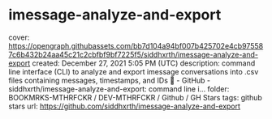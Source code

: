 # imessage-analyze-and-export

cover: https://opengraph.githubassets.com/bb7d104a94bf007b425702e4cb975587c6b432b24aa45c21c2cbfbf9bf7225f5/siddhxrth/imessage-analyze-and-export
created: December 27, 2021 5:05 PM (UTC)
description: command line interface (CLI) to analyze and export imessage conversations into .csv files containing messages, timestamps, and IDs 📲 - GitHub - siddhxrth/imessage-analyze-and-export: command line i...
folder: BOOKMRKS-MTHRFCKR / DEV-MTHRFCKR / Github / GH Stars
tags: github stars
url: https://github.com/siddhxrth/imessage-analyze-and-export